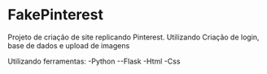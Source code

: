 # FakePinterest

Projeto de criação de site replicando Pinterest. Utilizando Criação de login, base de dados e upload de imagens

Utilizando ferramentas:
  -Python
    --Flask
  -Html
  -Css
